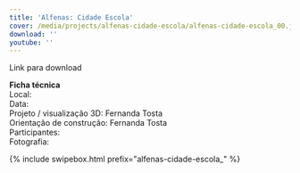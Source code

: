 ```yaml
---
title: 'Alfenas: Cidade Escola'
cover: /media/projects/alfenas-cidade-escola/alfenas-cidade-escola_00.jpg
download: ''
youtube: ''
---
```

Link para download

**Ficha técnica**  
Local:  
Data:  
Projeto / visualização 3D: Fernanda Tosta  
Orientação de construção: Fernanda Tosta  
Participantes:  
Fotografia:  

{% include swipebox.html prefix="alfenas-cidade-escola_" %}
